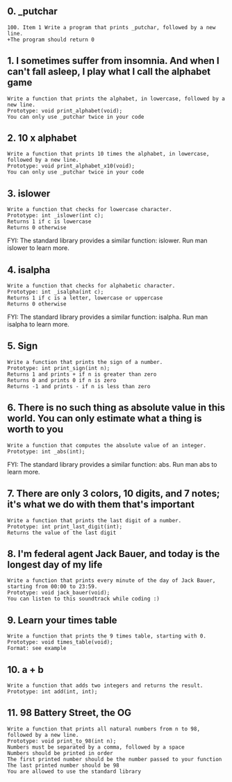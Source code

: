 ## 0. _putchar ##
	
	100. Item 1 Write a program that prints _putchar, followed by a new line.
	+The program should return 0

## 1. I sometimes suffer from insomnia. And when I can't fall asleep, I play what I call the alphabet game ##

	Write a function that prints the alphabet, in lowercase, followed by a new line.
	Prototype: void print_alphabet(void);
	You can only use _putchar twice in your code

## 2. 10 x alphabet ##

	Write a function that prints 10 times the alphabet, in lowercase, followed by a new line.
	Prototype: void print_alphabet_x10(void);
	You can only use _putchar twice in your code

## 3. islower ##
	
	Write a function that checks for lowercase character.
	Prototype: int _islower(int c);
	Returns 1 if c is lowercase
	Returns 0 otherwise
FYI: The standard library provides a similar function: islower. Run man islower to learn more.

## 4. isalpha ##

	Write a function that checks for alphabetic character.
	Prototype: int _isalpha(int c);
	Returns 1 if c is a letter, lowercase or uppercase
	Returns 0 otherwise
FYI: The standard library provides a similar function: isalpha. Run man isalpha to learn more.

## 5. Sign ##

	Write a function that prints the sign of a number.
	Prototype: int print_sign(int n);
	Returns 1 and prints + if n is greater than zero
	Returns 0 and prints 0 if n is zero
	Returns -1 and prints - if n is less than zero

## 6. There is no such thing as absolute value in this world. You can only estimate what a thing is worth to you ##

	Write a function that computes the absolute value of an integer.
	Prototype: int _abs(int);
FYI: The standard library provides a similar function: abs. Run man abs to learn more.

## 7. There are only 3 colors, 10 digits, and 7 notes; it's what we do with them that's important ##

	Write a function that prints the last digit of a number.
	Prototype: int print_last_digit(int);
	Returns the value of the last digit

## 8. I'm federal agent Jack Bauer, and today is the longest day of my life ##

	Write a function that prints every minute of the day of Jack Bauer, starting from 00:00 to 23:59.
	Prototype: void jack_bauer(void);
	You can listen to this soundtrack while coding :)

## 9. Learn your times table ##

	Write a function that prints the 9 times table, starting with 0.
	Prototype: void times_table(void);
	Format: see example

## 10. a + b ##

	Write a function that adds two integers and returns the result.
	Prototype: int add(int, int);

## 11. 98 Battery Street, the OG ##

	Write a function that prints all natural numbers from n to 98, followed by a new line.
	Prototype: void print_to_98(int n);
	Numbers must be separated by a comma, followed by a space
	Numbers should be printed in order
	The first printed number should be the number passed to your function
	The last printed number should be 98
	You are allowed to use the standard library
